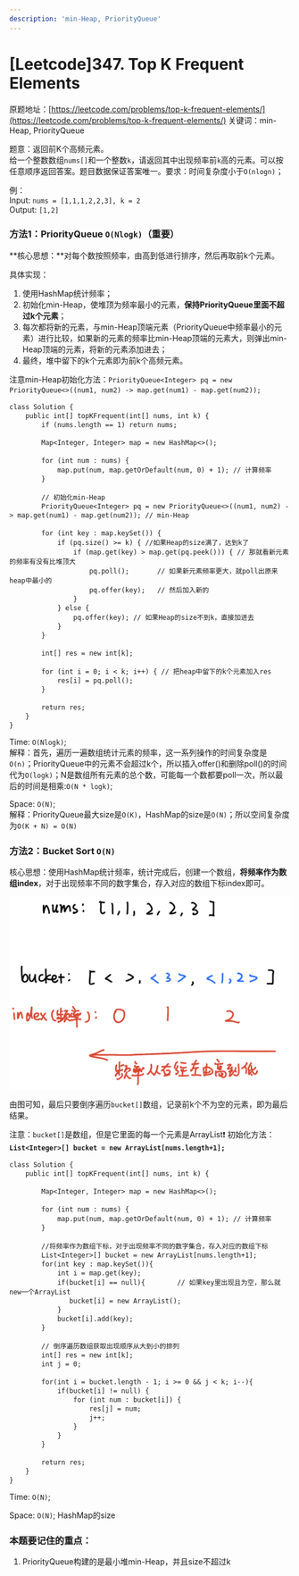 ```yaml
---
description: 'min-Heap, PriorityQueue'
---
```


# \[Leetcode\]347. Top K Frequent Elements

原题地址：[https://leetcode.com/problems/top-k-frequent-elements/](https://leetcode.com/problems/top-k-frequent-elements/) 关键词：min-Heap, PriorityQueue

题意：返回前K个高频元素。  
给一个整数数组`nums[]`和一个整数`k`，请返回其中出现频率前`k`高的元素。可以按任意顺序返回答案。题目数据保证答案唯一。要求：时间复杂度小于`O(nlogn)`；

例：  
Input: `nums = [1,1,1,2,2,3], k = 2`   
Output: `[1,2]`



### 方法1：PriorityQueue `O(Nlogk)`（重要）

**核心思想：**对每个数按照频率，由高到低进行排序，然后再取前k个元素。

具体实现：

1. 使用HashMap统计频率；
2. 初始化min-Heap，使堆顶为频率最小的元素，**保持PriorityQueue里面不超过k个元素**；
3. 每次都将新的元素，与min-Heap顶端元素（PriorityQueue中频率最小的元素）进行比较，如果新的元素的频率比min-Heap顶端的元素大，则弹出min-Heap顶端的元素，将新的元素添加进去；
4. 最终，堆中留下的k个元素即为前k个高频元素。

注意min-Heap初始化方法：`PriorityQueue<Integer> pq = new PriorityQueue<>((num1, num2) -> map.get(num1) - map.get(num2));`



```text
class Solution {
    public int[] topKFrequent(int[] nums, int k) {
        if (nums.length == 1) return nums;
        
        Map<Integer, Integer> map = new HashMap<>();
        
        for (int num : nums) {
            map.put(num, map.getOrDefault(num, 0) + 1); // 计算频率
        }
        
        // 初始化min-Heap
        PriorityQueue<Integer> pq = new PriorityQueue<>((num1, num2) -> map.get(num1) - map.get(num2)); // min-Heap
        
        for (int key : map.keySet()) {
            if (pq.size() >= k) { //如果Heap的size满了，达到k了
                if (map.get(key) > map.get(pq.peek())) { // 那就看新元素的频率有没有比堆顶大
                    pq.poll();       // 如果新元素频率更大，就poll出原来heap中最小的
                    pq.offer(key);   // 然后加入新的
                }
            } else {
                pq.offer(key); // 如果Heap的size不到k，直接加进去
            }
        }
        
        int[] res = new int[k];
        
        for (int i = 0; i < k; i++) { // 把heap中留下的k个元素加入res
            res[i] = pq.poll();
        }
        
        return res;
    }
}
```

Time: `O(Nlogk)`;   
解释：首先，遍历一遍数组统计元素的频率，这一系列操作的时间复杂度是`O(n)`；PriorityQueue中的元素不会超过k个，所以插入offer\(\)和删除poll\(\)的时间代为`O(logk)`；N是数组所有元素的总个数，可能每一个数都要poll一次，所以最后的时间是相乘:`O(N * logk)`; 

Space: `O(N)`;   
解释：PriorityQueue最大size是`O(K)`，HashMap的size是`O(N)`；所以空间复杂度为`O(K + N) = O(N)`



### 方法2：Bucket Sort  `O(N)`

核心思想：使用HashMap统计频率，统计完成后，创建一个数组，**将频率作为数组index**，对于出现频率不同的数字集合，存入对应的数组下标index即可。

![](../.gitbook/assets/img_6474.jpg)

由图可知，最后只要倒序遍历`bucket[]`数组，记录前k个不为空的元素，即为最后结果。

注意：`bucket[]`是数组，但是它里面的每一个元素是ArrayList❗️ 初始化方法：**`List<Integer>[] bucket = new ArrayList[nums.length+1];`**

```text
class Solution {
    public int[] topKFrequent(int[] nums, int k) {
        
        Map<Integer, Integer> map = new HashMap<>();
        
        for (int num : nums) {
            map.put(num, map.getOrDefault(num, 0) + 1); // 计算频率
        }
        
        //将频率作为数组下标，对于出现频率不同的数字集合，存入对应的数组下标
        List<Integer>[] bucket = new ArrayList[nums.length+1];
        for(int key : map.keySet()){
            int i = map.get(key);
            if(bucket[i] == null){        // 如果key里出现且为空，那么就new一个ArrayList
               bucket[i] = new ArrayList();
            } 
            bucket[i].add(key);
        }
        
        // 倒序遍历数组获取出现顺序从大到小的排列
        int[] res = new int[k];
        int j = 0;
        
        for(int i = bucket.length - 1; i >= 0 && j < k; i--){
            if(bucket[i] != null) {
                for (int num : bucket[i]) {
                    res[j] = num;
                    j++;
                }
            }
        }
        
        return res;
    }
}
```

Time: `O(N)`; 

Space: `O(N)`;  HashMap的size



### 本题要记住的重点：

1. PriorityQueue构建的是最小堆min-Heap，并且size不超过k





